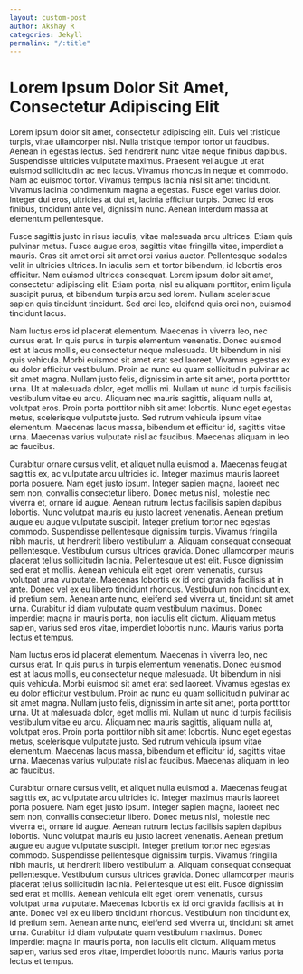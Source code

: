 ```yaml
---
layout: custom-post
author: Akshay R 
categories: Jekyll
permalink: "/:title"
---
```


# Lorem Ipsum Dolor Sit Amet, Consectetur Adipiscing Elit

Lorem ipsum dolor sit amet, consectetur adipiscing elit. Duis vel tristique turpis, vitae ullamcorper nisi. Nulla tristique tempor tortor ut faucibus. Aenean in egestas lectus. Sed hendrerit nunc vitae neque finibus dapibus. Suspendisse ultricies vulputate maximus. Praesent vel augue ut erat euismod sollicitudin ac nec lacus. Vivamus rhoncus in neque et commodo. Nam ac euismod tortor. Vivamus tempus lacinia nisl sit amet tincidunt. Vivamus lacinia condimentum magna a egestas. Fusce eget varius dolor. Integer dui eros, ultricies at dui et, lacinia efficitur turpis. Donec id eros finibus, tincidunt ante vel, dignissim nunc. Aenean interdum massa at elementum pellentesque. 

Fusce sagittis justo in risus iaculis, vitae malesuada arcu ultrices. Etiam quis pulvinar metus. Fusce augue eros, sagittis vitae fringilla vitae, imperdiet a mauris. Cras sit amet orci sit amet orci varius auctor. Pellentesque sodales velit in ultricies ultrices. In iaculis sem et tortor bibendum, id lobortis eros efficitur. Nam euismod ultrices consequat. Lorem ipsum dolor sit amet, consectetur adipiscing elit. Etiam porta, nisl eu aliquam porttitor, enim ligula suscipit purus, et bibendum turpis arcu sed lorem. Nullam scelerisque sapien quis tincidunt tincidunt. Sed orci leo, eleifend quis orci non, euismod tincidunt lacus. 

Nam luctus eros id placerat elementum. Maecenas in viverra leo, nec cursus erat. In quis purus in turpis elementum venenatis. Donec euismod est at lacus mollis, eu consectetur neque malesuada. Ut bibendum in nisi quis vehicula. Morbi euismod sit amet erat sed laoreet. Vivamus egestas ex eu dolor efficitur vestibulum. Proin ac nunc eu quam sollicitudin pulvinar ac sit amet magna. Nullam justo felis, dignissim in ante sit amet, porta porttitor urna. Ut at malesuada dolor, eget mollis mi. Nullam ut nunc id turpis facilisis vestibulum vitae eu arcu. Aliquam nec mauris sagittis, aliquam nulla at, volutpat eros. Proin porta porttitor nibh sit amet lobortis. Nunc eget egestas metus, scelerisque vulputate justo. Sed rutrum vehicula ipsum vitae elementum. Maecenas lacus massa, bibendum et efficitur id, sagittis vitae urna. Maecenas varius vulputate nisl ac faucibus. Maecenas aliquam in leo ac faucibus. 

Curabitur ornare cursus velit, et aliquet nulla euismod a. Maecenas feugiat sagittis ex, ac vulputate arcu ultricies id. Integer maximus mauris laoreet porta posuere. Nam eget justo ipsum. Integer sapien magna, laoreet nec sem non, convallis consectetur libero. Donec metus nisl, molestie nec viverra et, ornare id augue. Aenean rutrum lectus facilisis sapien dapibus lobortis. Nunc volutpat mauris eu justo laoreet venenatis.  Aenean pretium augue eu augue vulputate suscipit. Integer pretium tortor nec egestas commodo. Suspendisse pellentesque dignissim turpis. Vivamus fringilla nibh mauris, ut hendrerit libero vestibulum a. Aliquam consequat consequat pellentesque. Vestibulum cursus ultrices gravida. Donec ullamcorper mauris placerat tellus sollicitudin lacinia. Pellentesque ut est elit. Fusce dignissim sed erat et mollis. Aenean vehicula elit eget lorem venenatis, cursus volutpat urna vulputate. Maecenas lobortis ex id orci gravida facilisis at in ante. Donec vel ex eu libero tincidunt rhoncus. Vestibulum non tincidunt ex, id pretium sem. Aenean ante nunc, eleifend sed viverra ut, tincidunt sit amet urna. Curabitur id diam vulputate quam vestibulum maximus. Donec imperdiet magna in mauris porta, non iaculis elit dictum. Aliquam metus sapien, varius sed eros vitae, imperdiet lobortis nunc. Mauris varius porta lectus et tempus.

Nam luctus eros id placerat elementum. Maecenas in viverra leo, nec cursus erat. In quis purus in turpis elementum venenatis. Donec euismod est at lacus mollis, eu consectetur neque malesuada. Ut bibendum in nisi quis vehicula. Morbi euismod sit amet erat sed laoreet. Vivamus egestas ex eu dolor efficitur vestibulum. Proin ac nunc eu quam sollicitudin pulvinar ac sit amet magna. Nullam justo felis, dignissim in ante sit amet, porta porttitor urna. Ut at malesuada dolor, eget mollis mi. Nullam ut nunc id turpis facilisis vestibulum vitae eu arcu. Aliquam nec mauris sagittis, aliquam nulla at, volutpat eros. Proin porta porttitor nibh sit amet lobortis. Nunc eget egestas metus, scelerisque vulputate justo. Sed rutrum vehicula ipsum vitae elementum. Maecenas lacus massa, bibendum et efficitur id, sagittis vitae urna. Maecenas varius vulputate nisl ac faucibus. Maecenas aliquam in leo ac faucibus. 

Curabitur ornare cursus velit, et aliquet nulla euismod a. Maecenas feugiat sagittis ex, ac vulputate arcu ultricies id. Integer maximus mauris laoreet porta posuere. Nam eget justo ipsum. Integer sapien magna, laoreet nec sem non, convallis consectetur libero. Donec metus nisl, molestie nec viverra et, ornare id augue. Aenean rutrum lectus facilisis sapien dapibus lobortis. Nunc volutpat mauris eu justo laoreet venenatis.  Aenean pretium augue eu augue vulputate suscipit. Integer pretium tortor nec egestas commodo. Suspendisse pellentesque dignissim turpis. Vivamus fringilla nibh mauris, ut hendrerit libero vestibulum a. Aliquam consequat consequat pellentesque. Vestibulum cursus ultrices gravida. Donec ullamcorper mauris placerat tellus sollicitudin lacinia. Pellentesque ut est elit. Fusce dignissim sed erat et mollis. Aenean vehicula elit eget lorem venenatis, cursus volutpat urna vulputate. Maecenas lobortis ex id orci gravida facilisis at in ante. Donec vel ex eu libero tincidunt rhoncus. Vestibulum non tincidunt ex, id pretium sem. Aenean ante nunc, eleifend sed viverra ut, tincidunt sit amet urna. Curabitur id diam vulputate quam vestibulum maximus. Donec imperdiet magna in mauris porta, non iaculis elit dictum. Aliquam metus sapien, varius sed eros vitae, imperdiet lobortis nunc. Mauris varius porta lectus et tempus.